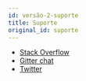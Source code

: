 ```yaml
---
id: versão-2-suporte
title: Suporte
original_id: suporte
---
```


- [Stack Overflow](https://stackoverflow.com/questions/tagged/pnpm)
- [Gitter chat](https://gitter.im/pnpm/pnpm)
- [Twitter](https://twitter.com/pnpmjs)